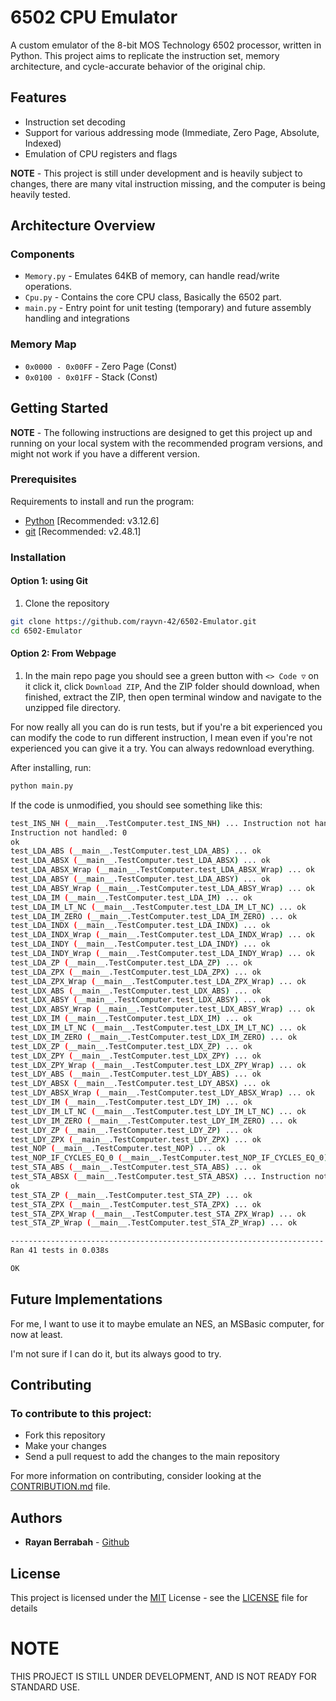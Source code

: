 # 6502 CPU Emulator

A custom emulator of the 8-bit MOS Technology 6502 processor, written in Python.
This project aims to replicate the instruction set, memory architecture, and cycle-accurate behavior of the original chip.

## Features

- Instruction set decoding
- Support for various addressing mode (Immediate, Zero Page, Absolute, Indexed)
- Emulation of CPU registers and flags

**NOTE** - This project is still under development and is heavily subject to changes, there are many vital instruction missing, and the computer is being heavily tested.

## Architecture Overview

### Components

- `Memory.py` - Emulates 64KB of memory, can handle read/write operations.
- `Cpu.py` - Contains the core CPU class, Basically the 6502 part.
- `main.py` - Entry point for unit testing (temporary) and future assembly handling and integrations

### Memory Map

- `0x0000 - 0x00FF` - Zero Page (Const)
- `0x0100 - 0x01FF` - Stack (Const)

## Getting Started

**NOTE** - The following instructions are designed to get this project up and running on your local system with the recommended program versions, and might not work if you have a different version.

### Prerequisites

Requirements to install and run the program:
- [Python](https://www.python.org/downloads/) [Recommended: v3.12.6]
- [git](https://git-scm.com/downloads) [Recommended: v2.48.1]

### Installation

#### Option 1: using Git
1. Clone the repository
```bash
git clone https://github.com/rayvn-42/6502-Emulator.git
cd 6502-Emulator
```
#### Option 2: From Webpage
1. In the main repo page you should see a green button with `<> Code ▽` on it click it, click `Download ZIP`, And the ZIP folder should download, when finished, extract the ZIP, then open terminal window and navigate to the unzipped file directory.

For now really all you can do is run tests, but if you're a bit experienced you can modify the code to run different instruction, I mean even if you're not experienced you can give it a try. You can always redownload everything.

After installing, run:

```bash
python main.py
```

If the code is unmodified, you should see something like this:
```bash
test_INS_NH (__main__.TestComputer.test_INS_NH) ... Instruction not handled: 2
Instruction not handled: 0
ok
test_LDA_ABS (__main__.TestComputer.test_LDA_ABS) ... ok
test_LDA_ABSX (__main__.TestComputer.test_LDA_ABSX) ... ok
test_LDA_ABSX_Wrap (__main__.TestComputer.test_LDA_ABSX_Wrap) ... ok
test_LDA_ABSY (__main__.TestComputer.test_LDA_ABSY) ... ok
test_LDA_ABSY_Wrap (__main__.TestComputer.test_LDA_ABSY_Wrap) ... ok
test_LDA_IM (__main__.TestComputer.test_LDA_IM) ... ok
test_LDA_IM_LT_NC (__main__.TestComputer.test_LDA_IM_LT_NC) ... ok
test_LDA_IM_ZERO (__main__.TestComputer.test_LDA_IM_ZERO) ... ok
test_LDA_INDX (__main__.TestComputer.test_LDA_INDX) ... ok
test_LDA_INDX_Wrap (__main__.TestComputer.test_LDA_INDX_Wrap) ... ok
test_LDA_INDY (__main__.TestComputer.test_LDA_INDY) ... ok
test_LDA_INDY_Wrap (__main__.TestComputer.test_LDA_INDY_Wrap) ... ok
test_LDA_ZP (__main__.TestComputer.test_LDA_ZP) ... ok
test_LDA_ZPX (__main__.TestComputer.test_LDA_ZPX) ... ok
test_LDA_ZPX_Wrap (__main__.TestComputer.test_LDA_ZPX_Wrap) ... ok
test_LDX_ABS (__main__.TestComputer.test_LDX_ABS) ... ok
test_LDX_ABSY (__main__.TestComputer.test_LDX_ABSY) ... ok
test_LDX_ABSY_Wrap (__main__.TestComputer.test_LDX_ABSY_Wrap) ... ok
test_LDX_IM (__main__.TestComputer.test_LDX_IM) ... ok
test_LDX_IM_LT_NC (__main__.TestComputer.test_LDX_IM_LT_NC) ... ok
test_LDX_IM_ZERO (__main__.TestComputer.test_LDX_IM_ZERO) ... ok
test_LDX_ZP (__main__.TestComputer.test_LDX_ZP) ... ok
test_LDX_ZPY (__main__.TestComputer.test_LDX_ZPY) ... ok
test_LDX_ZPY_Wrap (__main__.TestComputer.test_LDX_ZPY_Wrap) ... ok
test_LDY_ABS (__main__.TestComputer.test_LDY_ABS) ... ok
test_LDY_ABSX (__main__.TestComputer.test_LDY_ABSX) ... ok
test_LDY_ABSX_Wrap (__main__.TestComputer.test_LDY_ABSX_Wrap) ... ok
test_LDY_IM (__main__.TestComputer.test_LDY_IM) ... ok
test_LDY_IM_LT_NC (__main__.TestComputer.test_LDY_IM_LT_NC) ... ok
test_LDY_IM_ZERO (__main__.TestComputer.test_LDY_IM_ZERO) ... ok
test_LDY_ZP (__main__.TestComputer.test_LDY_ZP) ... ok
test_LDY_ZPX (__main__.TestComputer.test_LDY_ZPX) ... ok
test_NOP (__main__.TestComputer.test_NOP) ... ok
test_NOP_IF_CYCLES_EQ_0 (__main__.TestComputer.test_NOP_IF_CYCLES_EQ_0) ... ok
test_STA_ABS (__main__.TestComputer.test_STA_ABS) ... ok
test_STA_ABSX (__main__.TestComputer.test_STA_ABSX) ... Instruction not handled: 0
ok
test_STA_ZP (__main__.TestComputer.test_STA_ZP) ... ok
test_STA_ZPX (__main__.TestComputer.test_STA_ZPX) ... ok
test_STA_ZPX_Wrap (__main__.TestComputer.test_STA_ZPX_Wrap) ... ok
test_STA_ZP_Wrap (__main__.TestComputer.test_STA_ZP_Wrap) ... ok

----------------------------------------------------------------------
Ran 41 tests in 0.038s

OK
```

## Future Implementations
For me, I want to use it to maybe emulate an NES, an MSBasic computer, for now at least.

I'm not sure if I can do it, but its always good to try.

## Contributing

### To contribute to this project:
-    Fork this repository
-    Make your changes
-    Send a pull request to add the changes to the main repository

For more information on contributing, consider looking at the [CONTRIBUTION.md](CONTRIBUTION.md) file.

## Authors

  - **Rayan Berrabah** -
    [Github](https://github.com/rayvn-42)

## License

This project is licensed under the [MIT](LICENSE)
 License - see the [LICENSE](LICENSE) file for
details

# NOTE
THIS PROJECT IS STILL UNDER DEVELOPMENT, AND IS NOT READY FOR STANDARD USE.
